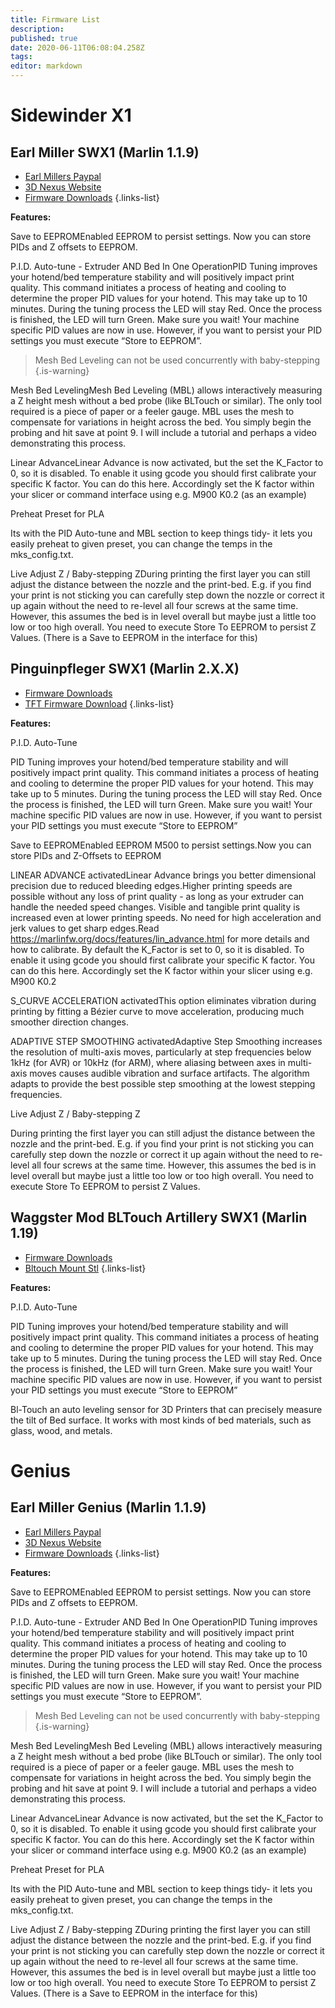 ```yaml
---
title: Firmware List
description: 
published: true
date: 2020-06-11T06:08:04.258Z
tags: 
editor: markdown
---
```


# Sidewinder X1
## Earl Miller SWX1 (Marlin 1.1.9)
- [Earl Millers Paypal](https://www.paypal.me/ancientwolfgr)
- [3D Nexus Website](https://3d-nexus.com/)
- [Firmware Downloads](https://3d-nexus.com/resources/file-archives/download/5-printer-firmware/11-artillery-swx1-marlin-1-1-9-advanced-firmware-and-gui)
{.links-list}

**Features:**

Save to EEPROMEnabled EEPROM to persist settings. Now you can store PIDs and Z offsets to EEPROM.

P.I.D. Auto-tune - Extruder AND Bed In One OperationPID Tuning improves your hotend/bed temperature stability and will positively impact print quality. This command initiates a process of heating and cooling to determine the proper PID values for your hotend. This may take up to 10 minutes. During the tuning process the LED will stay Red. Once the process is finished, the LED will turn Green. Make sure you wait! Your machine specific PID values are now in use. However, if you want to persist your PID settings you must execute “Store to EEPROM”.

> Mesh Bed Leveling can not be used concurrently with baby-stepping 
{.is-warning}

Mesh Bed LevelingMesh Bed Leveling (MBL) allows interactively measuring a Z height mesh without a bed probe (like BLTouch or similar). The only tool required is a piece of paper or a feeler gauge. MBL uses the mesh to compensate for variations in height across the bed. You simply begin the probing and hit save at point 9. I will include a tutorial and perhaps a video demonstrating this process.

Linear AdvanceLinear Advance is now activated, but the set the K_Factor to 0, so it is disabled. To enable it using gcode you should first calibrate your specific K factor. You can do this here. Accordingly set the K factor within your slicer or command interface using e.g. M900 K0.2 (as an example)

Preheat Preset for PLA

Its with the PID Auto-tune and MBL section to keep things tidy- it lets you easily preheat to given preset, you can change the temps in the mks_config.txt.

Live Adjust Z / Baby-stepping ZDuring printing the first layer you can still adjust the distance between the nozzle and the print-bed. E.g. if you find your print is not sticking you can carefully step down the nozzle or correct it up again without the need to re-level all four screws at the same time. However, this assumes the bed is in level overall but maybe just a little too low or too high overall. You need to execute Store To EEPROM to persist Z Values. (There is a Save to EEPROM in the interface for this)

## Pinguinpfleger SWX1 (Marlin 2.X.X)
- [Firmware Downloads](https://www.google.com)
- [TFT Firmware Download](https://www.google.com)
{.links-list}

**Features:**

P.I.D. Auto-Tune

PID Tuning improves your hotend/bed temperature stability and will positively impact print quality. This command initiates a process of heating and cooling to determine the proper PID values for your hotend. This may take up to 5 minutes. During the tuning process the LED will stay Red. Once the process is finished, the LED will turn Green. Make sure you wait! Your machine specific PID values are now in use. However, if you want to persist your PID settings you must execute “Store to EEPROM”

Save to EEPROMEnabled EEPROM M500 to persist settings.Now you can store PIDs and Z-Offsets to EEPROM

LINEAR ADVANCE activatedLinear Advance brings you better dimensional precision due to reduced bleeding edges.Higher printing speeds are possible without any loss of print quality - as long as your extruder can handle the needed speed changes. Visible and tangible print quality is increased even at lower printing speeds. No need for high acceleration and jerk values to get sharp edges.Read https://marlinfw.org/docs/features/lin_advance.html for more details and how to calibrate. By default the K_Factor is set to 0, so it is disabled. To enable it using gcode you should first calibrate your specific K factor. You can do this here. Accordingly set the K factor within your slicer using e.g. M900 K0.2

S_CURVE ACCELERATION activatedThis option eliminates vibration during printing by fitting a Bézier curve to move acceleration, producing much smoother direction changes.

ADAPTIVE STEP SMOOTHING activatedAdaptive Step Smoothing increases the resolution of multi-axis moves, particularly at step frequencies below 1kHz (for AVR) or 10kHz (for ARM), where aliasing between axes in multi-axis moves causes audible vibration and surface artifacts. The algorithm adapts to provide the best possible step smoothing at the lowest stepping frequencies.

Live Adjust Z / Baby-stepping Z

During printing the first layer you can still adjust the distance between the nozzle and the print-bed. E.g. if you find your print is not sticking you can carefully step down the nozzle or correct it up again without the need to re-level all four screws at the same time. However, this assumes the bed is in level overall but maybe just a little too low or too high overall. You need to execute Store To EEPROM to persist Z Values.

## Waggster Mod BLTouch Artillery SWX1 (Marlin 1.19)

- [Firmware Downloads](https://pretendprusa.co.uk/index.php?action=downloads;cat=5)
- [Bltouch Mount Stl](https://www.thingiverse.com/thing:3716043)
{.links-list}

**Features:**

P.I.D. Auto-Tune

PID Tuning improves your hotend/bed temperature stability and will positively impact print quality. This command initiates a process of heating and cooling to determine the proper PID values for your hotend. This may take up to 5 minutes. During the tuning process the LED will stay Red. Once the process is finished, the LED will turn Green. Make sure you wait! Your machine specific PID values are now in use. However, if you want to persist your PID settings you must execute “Store to EEPROM”

Bl-Touch an auto leveling sensor for 3D Printers that can precisely measure the tilt of Bed surface. It works with most kinds of bed materials, such as glass, wood, and metals.


# Genius
## Earl Miller Genius (Marlin 1.1.9)
- [Earl Millers Paypal](https://www.paypal.me/ancientwolfgr)
- [3D Nexus Website](https://3d-nexus.com/)
- [Firmware Downloads](https://3d-nexus.com/resources/file-archives/download/5-printer-firmware/12-artillery-genius-marlin-1-1-9-advanced-firmware-and-gui)
{.links-list}

**Features:**

Save to EEPROMEnabled EEPROM to persist settings. Now you can store PIDs and Z offsets to EEPROM.

P.I.D. Auto-tune - Extruder AND Bed In One OperationPID Tuning improves your hotend/bed temperature stability and will positively impact print quality. This command initiates a process of heating and cooling to determine the proper PID values for your hotend. This may take up to 10 minutes. During the tuning process the LED will stay Red. Once the process is finished, the LED will turn Green. Make sure you wait! Your machine specific PID values are now in use. However, if you want to persist your PID settings you must execute “Store to EEPROM”.

> Mesh Bed Leveling can not be used concurrently with baby-stepping 
{.is-warning}

Mesh Bed LevelingMesh Bed Leveling (MBL) allows interactively measuring a Z height mesh without a bed probe (like BLTouch or similar). The only tool required is a piece of paper or a feeler gauge. MBL uses the mesh to compensate for variations in height across the bed. You simply begin the probing and hit save at point 9. I will include a tutorial and perhaps a video demonstrating this process.

Linear AdvanceLinear Advance is now activated, but the set the K_Factor to 0, so it is disabled. To enable it using gcode you should first calibrate your specific K factor. You can do this here. Accordingly set the K factor within your slicer or command interface using e.g. M900 K0.2 (as an example)

Preheat Preset for PLA

Its with the PID Auto-tune and MBL section to keep things tidy- it lets you easily preheat to given preset, you can change the temps in the mks_config.txt.

Live Adjust Z / Baby-stepping ZDuring printing the first layer you can still adjust the distance between the nozzle and the print-bed. E.g. if you find your print is not sticking you can carefully step down the nozzle or correct it up again without the need to re-level all four screws at the same time. However, this assumes the bed is in level overall but maybe just a little too low or too high overall. You need to execute Store To EEPROM to persist Z Values. (There is a Save to EEPROM in the interface for this)